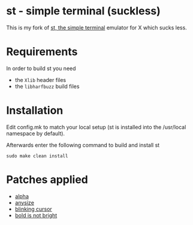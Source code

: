 # st - simple terminal (suckless)

This is my fork of [st, the simple terminal](https://st.suckless.org/) emulator for X which sucks less.


# Requirements

In order to build st you need
- the `Xlib` header files
- the `libharfbuzz` build files


# Installation

Edit config.mk to match your local setup (st is installed into
the /usr/local namespace by default).

Afterwards enter the following command to build and install st

```
sudo make clean install
```

# Patches applied

- [alpha](https://st.suckless.org/patches/alpha/)
  <!-- ![st-alpha-s.png](https://st.suckless.org/patches/alpha/st-alpha-s.png) -->
- [anysize](https://st.suckless.org/patches/anysize/)
- [blinking cursor](https://st.suckless.org/patches/blinking_cursor/)
- [bold is not bright](https://st.suckless.org/patches/bold-is-not-bright/)